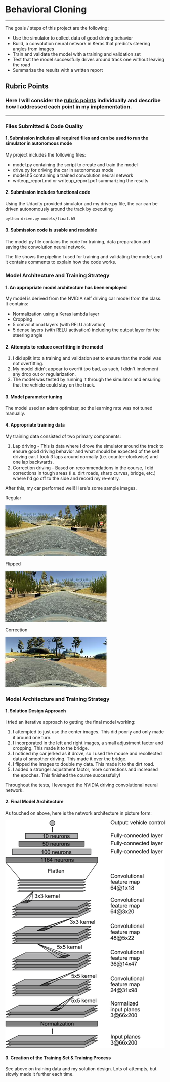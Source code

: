 # **Behavioral Cloning** 

---

The goals / steps of this project are the following:
* Use the simulator to collect data of good driving behavior
* Build, a convolution neural network in Keras that predicts steering angles from images
* Train and validate the model with a training and validation set
* Test that the model successfully drives around track one without leaving the road
* Summarize the results with a written report


[//]: # (Image References)

[image1]: ./static/nvidia-cnn.png "Model Visualization"
[image6]: ./static/regular.png "Normal Image"
[image7]: ./static/flipped.png "Flipped Image"
[image7]: ./static/correction.png "Flipped Image"

## Rubric Points
### Here I will consider the [rubric points](https://review.udacity.com/#!/rubrics/432/view) individually and describe how I addressed each point in my implementation.  

---
### Files Submitted & Code Quality

#### 1. Submission includes all required files and can be used to run the simulator in autonomous mode

My project includes the following files:
* model.py containing the script to create and train the model
* drive.py for driving the car in autonomous mode
* model.h5 containing a trained convolution neural network 
* writeup_report.md or writeup_report.pdf summarizing the results

#### 2. Submission includes functional code
Using the Udacity provided simulator and my drive.py file, the car can be driven autonomously around the track by executing 
```sh
python drive.py models/final.h5
```

#### 3. Submission code is usable and readable

The model.py file contains the code for training, data preparation and saving the convolution neural network. 

The file shows the pipeline I used for training and validating the model, and it contains comments to explain how the code works.

### Model Architecture and Training Strategy

#### 1. An appropriate model architecture has been employed

My model is derived from the NVIDIA self driving car model from the class.  It contains:
 * Normalization using a Keras lambda layer
 * Cropping
 * 5 convolutional layers (with RELU activation)
 * 5 dense layers (with RELU activation) including the output layer for the steering angle  

#### 2. Attempts to reduce overfitting in the model

1. I did split into a training and validation set to ensure that the model was not overfitting.
2. My model didn't appear to overfit too bad, as such, I didn't implement any drop out or regularization.  
3. The model was tested by running it through the simulator and ensuring that the vehicle could stay on the track.

#### 3. Model parameter tuning

The model used an adam optimizer, so the learning rate was not tuned manually.

#### 4. Appropriate training data

My training data consisted of two primary components:
1. Lap driving - This is data where I drove the simulator around the track to ensure good driving behavior and what should be expected of the self
driving car.  I took 3 laps around normally (i.e. counter-clockwise) and one lap backwards.
2. Correction driving - Based on recommendations in the course, I did corrections in tough areas (i.e. dirt roads, sharp curves, bridge, etc.)
where I'd go off to the side and record my re-entry. 

After this, my car performed well! Here's some sample images.

Regular

![regular](https://github.com/jhevrin2/CarND-Behavioral-Cloning-P3/blob/master/static/regular.jpg "regular")

Flipped

![flipped](https://github.com/jhevrin2/CarND-Behavioral-Cloning-P3/blob/master/static/flipped.jpg "flipped")

Correction

![correction](https://github.com/jhevrin2/CarND-Behavioral-Cloning-P3/blob/master/static/correction.jpg "correction")

### Model Architecture and Training Strategy

#### 1. Solution Design Approach

I tried an iterative approach to getting the final model working:
1. I attempted to just use the center images.  This did poorly and only made it around one turn.
2. I incorporated in the left and right images, a small adjustment factor and cropping.  This made it to the bridge.
3. I noticed my car jerked as it drove, so I used the mouse and recollected data of smoother driving.  This made it over the bridge.
4. I flipped the images to double my data.  This made it to the dirt road.
5. I added a stronger adjustment factor, more corrections and increased the epoches.  This finished the course successfully!

Throughout the tests, I leveraged the NVIDIA driving convolutional neural network.

#### 2. Final Model Architecture

As touched on above, here is the network architecture in picture form:

![nvidia_network](https://github.com/jhevrin2/CarND-Behavioral-Cloning-P3/blob/master/static/nvidia-cnn.png "nvidia-cnn")

#### 3. Creation of the Training Set & Training Process

See above on training data and my solution design.  Lots of attempts, but slowly made it further each time.